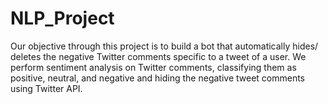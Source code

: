 # NLP_Project


Our objective through this project is to build a bot that automatically hides/ deletes the negative Twitter comments specific to a tweet of a user. We perform sentiment analysis on Twitter comments, classifying them as positive, neutral, and negative and hiding the negative tweet comments using Twitter API.
